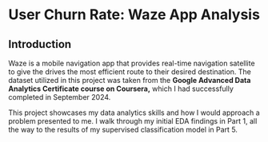 # User Churn Rate: Waze App Analysis

## Introduction
Waze is a mobile navigation app that provides real-time navigation satellite to give the drives the most efficient route to their desired destination. The dataset utilized in this project was taken from the **Google Advanced Data Analytics Certificate course on Coursera,** which I had successfully completed in September 2024.


This project showcases my data analytics skills and how I would approach a problem presented to me. I walk through my initial EDA findings in Part 1, all the way to the results of my supervised classification model in Part 5. 
